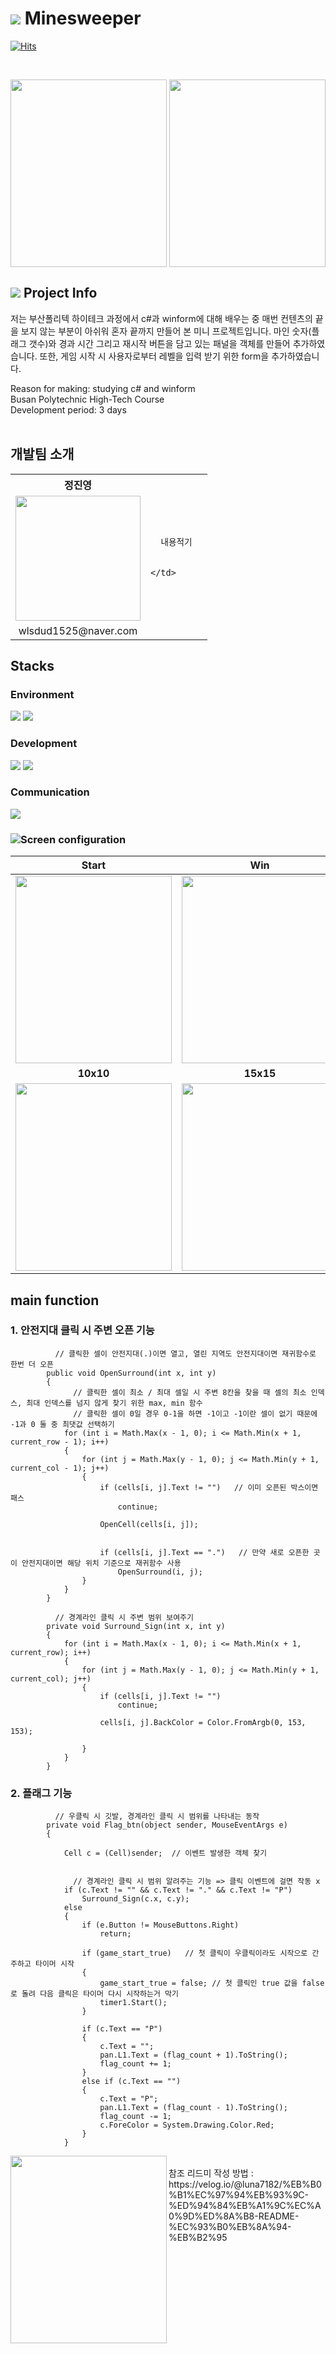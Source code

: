 # <img src="https://img.shields.io/badge/-FFFFFF?style=flat-square&logo=duckdb&logoColor=red"/> Minesweeper
   [![Hits](https://hits.seeyoufarm.com/api/count/incr/badge.svg?url=https%3A%2F%2Fgithub.com%2FTakeNewcare&count_bg=%23939DAE&title_bg=%2361ACCD&icon=&icon_color=%23E7E7E7&title=hits&edge_flat=false)](https://hits.seeyoufarm.com)
   
<br>

<p align="center">
  <img src ="https://github.com/TakeNewcare/Project/assets/163362484/53782992-4f6a-409e-b15f-835712bd9f90"  width="250" height="300" align='left'>
  <img src ="https://github.com/TakeNewcare/Project/assets/163362484/a5300c74-990c-4456-b741-94863e45d85b"  width="250" height="300">
</p>





## <img src="https://img.shields.io/badge/-FFFFFF?style=flat-square&logo=googledocs&logoColor=black"/> Project Info
저는 부산폴리텍 하이테크 과정에서 c#과 winform에 대해 배우는 중 매번 컨텐츠의 끝을 보지 않는 부분이 아쉬워
혼자 끝까지 만들어 본 미니 프로젝트입니다.
마인 숫자(플래그 갯수)와 경과 시간 그리고 재시작 버튼을 담고 있는 패널을 객체를 만들어 추가하였습니다.
또한, 게임 시작 시 사용자로부터 레벨을 입력 받기 위한 form을 추가하였습니다.

Reason for making: studying c# and winform <br>
Busan Polytechnic High-Tech Course <br>
Development period: 3 days <br>
<br>

## 개발팀 소개
<table>
  <tr>
    <th>정진영</th>
    <td  rowspan="3">

      내용적기  
    
    
    </td>
  </tr>
  <tr>
    <td> <img src ="https://github.com/TakeNewcare/Project/assets/163362484/c1ae717b-4156-4085-826f-7113ff18cf5d"  width="200" height="200"></td>
  </tr>
  <tr>
    <td align='center'>wlsdud1525@naver.com</td>
  </tr>
</table>
 

## Stacks
### Environment
<img src="https://img.shields.io/badge/visualstudio-5C2D91?style=flat-square&logo=visualstudio&logoColor=white"/> <img src="https://img.shields.io/badge/github-181717?style=flat-square&logo=github&logoColor=white"/>

### Development
<img src="https://img.shields.io/badge/.NET-512BD4?style=flat-square&logo=.NET&logoColor=white"/> <img src="https://img.shields.io/badge/csharp-512BD4?style=flat-square&logo=csharp&logoColor=white"/> 

### Communication
<img src="https://img.shields.io/badge/slack-4A154B?style=flat-square&logo=slack&logoColor=white"/>

### <img src="https://img.shields.io/badge/-FFFFFF?style=flat-square&logo=airplayvideo&logoColor=black"/>Screen configuration
|Start|Win|Lose|
|:---:|:---:|:---:|
|<img src ="https://github.com/TakeNewcare/Project/assets/163362484/d01b57bc-6ecf-49df-90e1-6dbecaa22806"  width="250" height="300">|<img src ="https://github.com/TakeNewcare/Project/assets/163362484/4835c918-7354-409a-bb5a-031a4a94cab0"  width="250" height="300">|<img src ="https://github.com/TakeNewcare/Project/assets/163362484/43eee671-87e4-4f2d-b474-151f8441f9b7"  width="250" height="300">|
|**10x10**|**15x15**|**20x20**|
|<img src ="https://github.com/TakeNewcare/Project/assets/163362484/a5300c74-990c-4456-b741-94863e45d85b"  width="250" height="300">|<img src ="https://github.com/TakeNewcare/Project/assets/163362484/3573918e-6900-458c-b7a2-75090f4cadde"  width="250" height="300">|<img src ="https://github.com/TakeNewcare/Project/assets/163362484/ce9581cb-77e8-4fb3-9e81-00a57a254441"  width="250" height="300">|

## 

## main function
### 1. 안전지대 클릭 시 주변 오픈 기능
```
          // 클릭한 셀이 안전지대(.)이면 열고, 열린 지역도 안전지대이면 재귀함수로 한번 더 오픈
        public void OpenSurround(int x, int y)
        {
              // 클릭한 셀이 최소 / 최대 셀일 시 주변 8칸을 찾을 때 셀의 최소 인덱스, 최대 인덱스를 넘지 않게 찾기 위한 max, min 함수
              // 클릭한 셀이 0일 경우 0-1을 하면 -1이고 -1이란 셀이 없기 때문에 -1과 0 둘 중 최댓값 선택하기
            for (int i = Math.Max(x - 1, 0); i <= Math.Min(x + 1, current_row - 1); i++)
            {
                for (int j = Math.Max(y - 1, 0); j <= Math.Min(y + 1, current_col - 1); j++)
                {
                    if (cells[i, j].Text != "")   // 이미 오픈된 박스이면 패스
                        continue;

                    OpenCell(cells[i, j]);


                    if (cells[i, j].Text == ".")   // 만약 새로 오픈한 곳이 안전지대이면 해당 위치 기준으로 재귀함수 사용
                        OpenSurround(i, j);
                }
            }
        }

          // 경계라인 클릭 시 주변 범위 보여주기
        private void Surround_Sign(int x, int y)
        {
            for (int i = Math.Max(x - 1, 0); i <= Math.Min(x + 1, current_row); i++)
            {
                for (int j = Math.Max(y - 1, 0); j <= Math.Min(y + 1, current_col); j++)
                {
                    if (cells[i, j].Text != "")
                        continue;

                    cells[i, j].BackColor = Color.FromArgb(0, 153, 153);

                }
            }
        }
```

### 2. 플래그 기능
```
          // 우클릭 시 깃발, 경계라인 클릭 시 범위를 나타내는 동작
        private void Flag_btn(object sender, MouseEventArgs e)
        {

            Cell c = (Cell)sender;  // 이벤트 발생한 객체 찾기


              // 경계라인 클릭 시 범위 알려주는 기능 => 클릭 이벤트에 걸면 작동 x
            if (c.Text != "" && c.Text != "." && c.Text != "P")
                Surround_Sign(c.x, c.y);
            else
            {
                if (e.Button != MouseButtons.Right)
                    return;

                if (game_start_true)   // 첫 클릭이 우클릭이라도 시작으로 간주하고 타이머 시작
                {
                    game_start_true = false; // 첫 클릭인 true 값을 false로 돌려 다음 클릭은 타이머 다시 시작하는거 막기
                    timer1.Start();
                }

                if (c.Text == "P")
                {
                    c.Text = "";
                    pan.L1.Text = (flag_count + 1).ToString();
                    flag_count += 1;
                }
                else if (c.Text == "")
                {
                    c.Text = "P";
                    pan.L1.Text = (flag_count - 1).ToString();
                    flag_count -= 1;
                    c.ForeColor = System.Drawing.Color.Red;
                }
            }

```
<div align="center">
  <img src ="https://github.com/TakeNewcare/Project/assets/163362484/70c2bb76-74dd-4798-bc25-9e67e3b05f59"  width="250" height="300" align='left'>
</div>




<br>
참조
리드미 작성 방법 : https://velog.io/@luna7182/%EB%B0%B1%EC%97%94%EB%93%9C-%ED%94%84%EB%A1%9C%EC%A0%9D%ED%8A%B8-README-%EC%93%B0%EB%8A%94-%EB%B2%95
